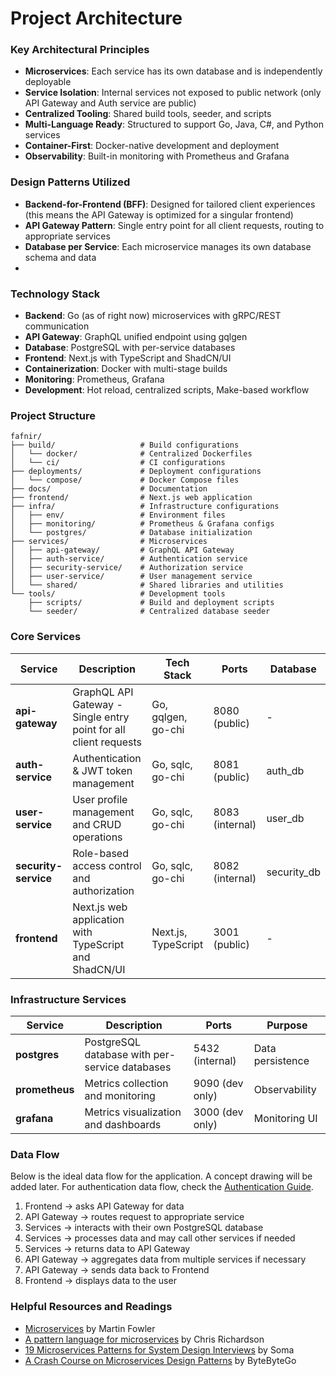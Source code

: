# Project Architecture

### Key Architectural Principles
- **Microservices**: Each service has its own database and is independently deployable
- **Service Isolation**: Internal services not exposed to public network (only API Gateway and Auth service are public)
- **Centralized Tooling**: Shared build tools, seeder, and scripts
- **Multi-Language Ready**: Structured to support Go, Java, C#, and Python services
- **Container-First**: Docker-native development and deployment
- **Observability**: Built-in monitoring with Prometheus and Grafana

### Design Patterns Utilized
- **Backend-for-Frontend (BFF)**: Designed for tailored client experiences (this means the API Gateway is optimized for a singular frontend)
- **API Gateway Pattern**: Single entry point for all client requests, routing to appropriate services
- **Database per Service**: Each microservice manages its own database schema and data
- 

### Technology Stack
- **Backend**: Go (as of right now) microservices with gRPC/REST communication
- **API Gateway**: GraphQL unified endpoint using gqlgen
- **Database**: PostgreSQL with per-service databases
- **Frontend**: Next.js with TypeScript and ShadCN/UI
- **Containerization**: Docker with multi-stage builds
- **Monitoring**: Prometheus, Grafana
- **Development**: Hot reload, centralized scripts, Make-based workflow

### Project Structure

```
fafnir/
├── build/                   # Build configurations
│   └── docker/              # Centralized Dockerfiles
│   └── ci/                  # CI configurations
├── deployments/             # Deployment configurations
│   └── compose/             # Docker Compose files
├── docs/                    # Documentation
├── frontend/                # Next.js web application
├── infra/                   # Infrastructure configurations
│   ├── env/                 # Environment files
│   ├── monitoring/          # Prometheus & Grafana configs
│   └── postgres/            # Database initialization
├── services/                # Microservices
│   ├── api-gateway/         # GraphQL API Gateway
│   ├── auth-service/        # Authentication service
│   ├── security-service/    # Authorization service
│   ├── user-service/        # User management service
│   └── shared/              # Shared libraries and utilities
└── tools/                   # Development tools
    ├── scripts/             # Build and deployment scripts
    └── seeder/              # Centralized database seeder
```

### Core Services

| Service              | Description                                                      | Tech Stack          | Ports           | Database    |
|----------------------|------------------------------------------------------------------|---------------------|-----------------|-------------|
| **api-gateway**      | GraphQL API Gateway - Single entry point for all client requests | Go, gqlgen, go-chi  | 8080 (public)   | -           |
| **auth-service**     | Authentication & JWT token management                            | Go, sqlc, go-chi    | 8081 (public)   | auth_db     |
| **user-service**     | User profile management and CRUD operations                      | Go, sqlc, go-chi    | 8083 (internal) | user_db     |
| **security-service** | Role-based access control and authorization                      | Go, sqlc, go-chi    | 8082 (internal) | security_db |
| **frontend**         | Next.js web application with TypeScript and ShadCN/UI            | Next.js, TypeScript | 3001 (public)   | -           |

### Infrastructure Services

| Service           | Description                                    | Ports           | Purpose              |
|-------------------|------------------------------------------------|-----------------|----------------------|
| **postgres**      | PostgreSQL database with per-service databases | 5432 (internal) | Data persistence     |
| **prometheus**    | Metrics collection and monitoring              | 9090 (dev only) | Observability        |
| **grafana**       | Metrics visualization and dashboards           | 3000 (dev only) | Monitoring UI        |

### Data Flow
Below is the ideal data flow for the application. A concept drawing will be added later. For authentication data flow, check the [Authentication Guide](./authentication.md).
1. Frontend → asks API Gateway for data
2. API Gateway → routes request to appropriate service
3. Services → interacts with their own PostgreSQL database
4. Services → processes data and may call other services if needed
5. Services → returns data to API Gateway
6. API Gateway → aggregates data from multiple services if necessary
7. API Gateway → sends data back to Frontend
8. Frontend → displays data to the user

### Helpful Resources and Readings
- [Microservices](https://martinfowler.com/articles/microservices.html) by Martin Fowler
- [A pattern language for microservices](https://microservices.io/patterns/) by Chris Richardson
- [19 Microservices Patterns for System Design Interviews](https://dev.to/somadevtoo/19-microservices-patterns-for-system-design-interviews-3o39) by Soma
- [A Crash Course on Microservices Design Patterns](https://blog.bytebytego.com/p/a-crash-course-on-microservices-design) by ByteByteGo